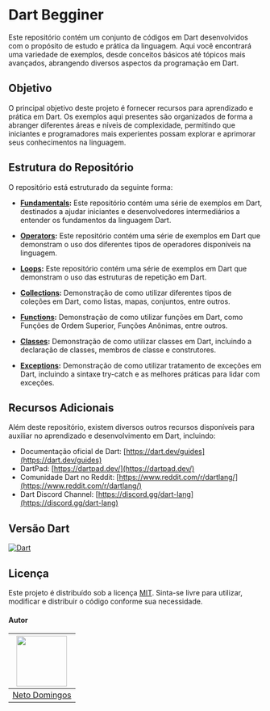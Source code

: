 # Dart Begginer

Este repositório contém um conjunto de códigos em Dart desenvolvidos com o propósito de estudo e prática da linguagem. Aqui você encontrará uma variedade de exemplos, desde conceitos básicos até tópicos mais avançados, abrangendo diversos aspectos da programação em Dart.

## Objetivo

O principal objetivo deste projeto é fornecer recursos para aprendizado e prática em Dart. Os exemplos aqui presentes são organizados de forma a abranger diferentes áreas e níveis de complexidade, permitindo que iniciantes e programadores mais experientes possam explorar e aprimorar seus conhecimentos na linguagem.

## Estrutura do Repositório

O repositório está estruturado da seguinte forma:

- **[Fundamentals](/fundamentals):** Este repositório contém uma série de exemplos em Dart, destinados a ajudar iniciantes e desenvolvedores intermediários a entender os fundamentos da linguagem Dart.

- **[Operators](/operators/):** Este repositório contém uma série de exemplos em Dart que demonstram o uso dos diferentes tipos de operadores disponíveis na linguagem.

- **[Loops](/loops/):** Este repositório contém uma série de exemplos em Dart que demonstram o uso das estruturas de repetição em Dart.

- **[Collections](/collections/):** Demonstração de como utilizar diferentes tipos de coleções em Dart, como listas, mapas, conjuntos, entre outros.

- **[Functions](/functions/):** Demonstração de como utilizar funções em Dart, como Funções de Ordem Superior, Funções Anônimas, entre outros.

- **[Classes](/class/):** Demonstração de como utilizar classes em Dart, incluindo a declaração de classes, membros de classe e construtores.

- **[Exceptions](/exception/):** Demonstração de como utilizar tratamento de exceções em Dart, incluindo a sintaxe try-catch e as melhores práticas para lidar com exceções.

## Recursos Adicionais

Além deste repositório, existem diversos outros recursos disponíveis para auxiliar no aprendizado e desenvolvimento em Dart, incluindo:

- Documentação oficial de Dart: [https://dart.dev/guides](https://dart.dev/guides)
- DartPad: [https://dartpad.dev/](https://dartpad.dev/)
- Comunidade Dart no Reddit: [https://www.reddit.com/r/dartlang/](https://www.reddit.com/r/dartlang/)
- Dart Discord Channel: [https://discord.gg/dart-lang](https://discord.gg/dart-lang)

## Versão Dart

[![Dart](https://shields.io/badge/dart-3.3.0-blue)](https://choosealicense.com/licenses/mit/)

## Licença

Este projeto é distribuído sob a licença [MIT](LICENSE). Sinta-se livre para utilizar, modificar e distribuir o código conforme sua necessidade.

#### Autor
| <img src="https://avatars0.githubusercontent.com/u/49910898?s=460&u=a8c0048c6136be345c135cc098b37378c6c9b33f&v=4" width="100" height="100" /> |
| :---:  |
| [Neto Domingos](https://github.com/netodomingos) |
